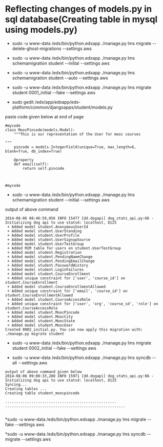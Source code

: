 Reflecting changes of models.py in sql database(Creating table in mysql using models.py)
========================================================================================


* sudo -u www-data /edx/bin/python.edxapp ./manage.py lms migrate --delete-ghost-migrations --settings aws

* sudo -u www-data /edx/bin/python.edxapp ./manage.py lms schemamigration student --initial --settings aws 

* sudo -u www-data /edx/bin/python.edxapp ./manage.py lms schemamigration student --auto --settings aws

* sudo -u www-data /edx/bin/python.edxapp ./manage.py lms migrate student 0001_initial --fake --settings aws 
* sudo gedit /edx/app/edxapp/edx-platform/common/djangoapps/student/models.py 

 paste code given below at end of page


```
#mycode 
class MoocPincode(models.Model): 
    """This is our representation of the User for mooc courses 

""" 
    pincode = models.IntegerField(unique=True, max_length=6, blank=True, db_index=True) 
    
    @property 
    def email(self): 
        return self.pincode 



#mycode 

```





* sudo -u www-data /edx/bin/python.edxapp ./manage.py lms schemamigration student --initial --settings aws 

 output of above command
```
2014-08-06 08:46:59,056 INFO 15477 [dd.dogapi] dog_stats_api.py:66 - Initializing dog api to use statsd: localhost, 8125 
 + Added model student.AnonymousUserId 
 + Added model student.UserStanding 
 + Added model student.UserProfile 
 + Added model student.UserSignupSource 
 + Added model student.UserTestGroup 
 + Added M2M table for users on student.UserTestGroup 
 + Added model student.Registration 
 + Added model student.PendingNameChange 
 + Added model student.PendingEmailChange 
 + Added model student.PasswordHistory 
 + Added model student.LoginFailures 
 + Added model student.CourseEnrollment 
 + Added unique constraint for ['user', 'course_id'] on student.CourseEnrollment 
 + Added model student.CourseEnrollmentAllowed 
 + Added unique constraint for ['email', 'course_id'] on student.CourseEnrollmentAllowed 
 + Added model student.CourseAccessRole 
 + Added unique constraint for ['user', 'org', 'course_id', 'role'] on student.CourseAccessRole 
 + Added model student.MoocPincode 
 + Added model student.MoocCity 
 + Added model student.MoocState 
 + Added model student.MoocUser 
Created 0002_initial.py. You can now apply this migration with: ./manage.py migrate student 

```

* sudo -u www-data /edx/bin/python.edxapp ./manage.py lms migrate student 0002_initial --fake --settings aws 


* sudo -u www-data /edx/bin/python.edxapp ./manage.py lms syncdb  --all  --settings aws
```
output of above command given below
2014-08-06 09:08:33,280 INFO 15971 [dd.dogapi] dog_stats_api.py:66 - Initializing dog api to use statsd: localhost, 8125
Syncing...
Creating tables ...
Creating table student_moocpincode

...................................................
.......................................................


```

 *sudo -u www-data /edx/bin/python.edxapp ./manage.py lms migrate --fake     --settings aws 

 *sudo -u www-data /edx/bin/python.edxapp ./manage.py lms syncdb --migrate      --settings aws 
